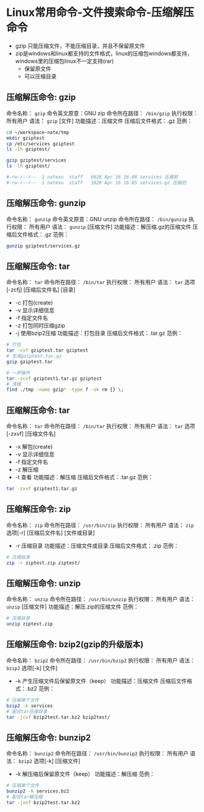 # Linux常用命令-文件搜索命令-压缩解压命令
- gzip 只能压缩文件，不能压缩目录，并且不保留原文件
- zip是windows和linux都支持的文件格式，linux的压缩包windows都支持，windows里的压缩包linux不一定支持(rar)
    - 保留原文件
    - 可以压缩目录

## 压缩解压命令: gzip
命令名称： `gzip`
命令英文原意：GNU zip
命令所在路径： `/bin/gzip`
执行权限： 所有用户
语法： `gzip` [文件]
功能描述：压缩文件
压缩后文件格式：.gz
范例：
```bash
cd ~/workspace-nate/tmp
mkdir gziptest
cp /etc/services gziptest
ls -lh gziptest/

gzip gziptest/services
ls -lh gziptest/

#-rw-r--r--  1 natexu  staff   662K Apr 16 16:08 services 压缩前
#-rw-r--r--  1 natexu  staff   182K Apr 16 16:05 services.gz 压缩后
```
## 压缩解压命令: gunzip
命令名称： `gunzip`
命令英文原意：GNU unzip
命令所在路径： `/bin/gunzip`
执行权限： 所有用户
语法： `gunzip` [压缩文件]
功能描述：解压缩.gz的压缩文件
压缩后文件格式：.gz
范例：
```bash
gunzip gziptest/services.gz
```
## 压缩解压命令: tar
命令名称： `tar`
命令所在路径： `/bin/tar`
执行权限： 所有用户
语法： `tar` 选项[-zcfj] [压缩后文件名] [目录]
- -c 打包(create)
- -v 显示详细信息
- -f 指定文件名
- -z 打包同时压缩gzip
- -j 使用bzip2压缩
功能描述：打包目录
压缩后文件格式：.tar.gz
范例：
```bash
# 打包
tar -cvf gziptest.tar gziptest
# 生成gziptest.tar.gz
gzip gziptest.tar

# 一步操作
tar -zcvf gziptest1.tar.gz gziptest
# 清理
find ./tmp -name gzip* -type f -ok rm {} \;
```
## 压缩解压命令: tar
命令名称： `tar`
命令所在路径： `/bin/tar`
执行权限： 所有用户
语法： `tar` 选项[-zxvf] [压缩文件名]
- -x 解包(create)
- -v 显示详细信息
- -f 指定文件名
- -z 解压缩
- -t 查看
功能描述：解压缩
压缩后文件格式：.tar.gz
范例：
```bash
tar -zxvf gziptest1.tar.gz
```
## 压缩解压命令: zip
命令名称： `zip`
命令所在路径： `/usr/bin/zip`
执行权限： 所有用户
语法： `zip` 选项[-r] [压缩后文件名] [文件或目录]
- -r 压缩目录
功能描述：压缩文件或目录
压缩后文件格式：.zip
范例：
```bash
# 压缩目录
zip -r ziptest.zip ziptest/
```
## 压缩解压命令: unzip
命令名称： `unzip`
命令所在路径： `/usr/bin/unzip`
执行权限： 所有用户
语法： `unzip` [压缩文件]
功能描述：解压.zip的压缩文件
范例：
```bash
# 压缩目录
unzip ziptest.zip
```
## 压缩解压命令: bzip2(gzip的升级版本)
命令名称： `bzip2`
命令所在路径： `/usr/bin/bzip2`
执行权限： 所有用户
语法： `bzip2` 选项[-k] [文件]
- -k 产生压缩文件后保留原文件（keep）
功能描述：压缩文件
压缩后文件格式：.bz2
范例：
```bash
# 压缩单个文件
bzip2 -k services
# 配合tar压缩目录
tar -jcvf bzip2test.tar.bz2 bzip2test/
```
## 压缩解压命令: bunzip2
命令名称： `bunzip2`
命令所在路径： `/usr/bin/bunzip2`
执行权限： 所有用户
语法： `bzip2` 选项[-k] [压缩文件]
- -k 解压缩后保留原文件（keep）
功能描述：解压缩
范例：
```bash
# 压缩单个文件
bunzip2 -k services.bz2
# 配合tar解压缩
tar -jxvf bzip2test.tar.bz2
```
